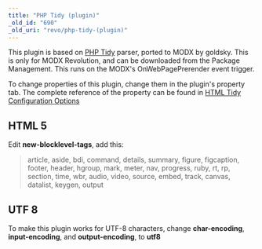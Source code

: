 ```yaml
---
title: "PHP Tidy (plugin)"
_old_id: "690"
_old_uri: "revo/php-tidy-(plugin)"
---
```


This plugin is based on [PHP Tidy](http://php.net/manual/en/book.tidy.php) parser, ported to MODX by goldsky.
This is only for MODX Revolution, and can be downloaded from the Package Management.
This runs on the MODX's OnWebPagePrerender event trigger.

To change properties of this plugin, change them in the plugin's property tab.
The complete reference of the property can be found in [HTML Tidy Configuration Options](http://tidy.sourceforge.net/docs/quickref.html)

## HTML 5

Edit **new-blocklevel-tags**, add this:

> article, aside, bdi, command, details, summary, figure, figcaption, footer, header, hgroup, mark, meter, nav, progress, ruby, rt, rp, section, time, wbr, audio, video, source, embed, track, canvas, datalist, keygen, output

## UTF 8

To make this plugin works for UTF-8 characters, change **char-encoding**, **input-encoding**, and **output-encoding**, to **utf8**
